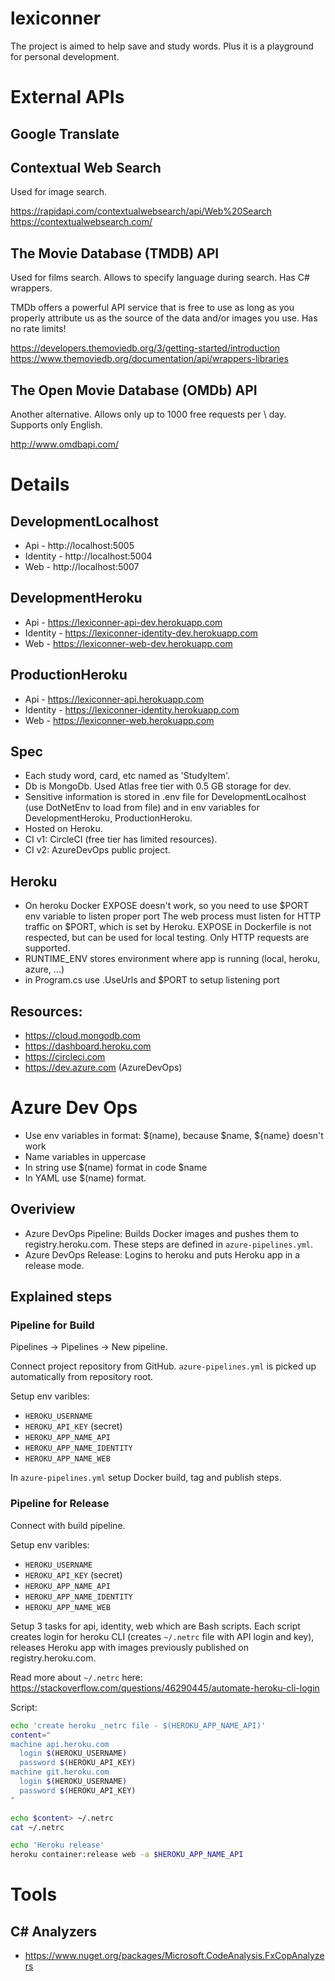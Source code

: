 # lexiconner
The project is aimed to help save and study words. Plus it is a playground for personal development.


# External APIs

## Google Translate

## Contextual Web Search

Used for image search.

https://rapidapi.com/contextualwebsearch/api/Web%20Search
https://contextualwebsearch.com/

## The Movie Database (TMDB) API

Used for films search. Allows to specify language during search. Has C# wrappers.

TMDb offers a powerful API service that is free to use as long as you properly attribute us as the source of the data and/or images you use.
Has no rate limits!

https://developers.themoviedb.org/3/getting-started/introduction
https://www.themoviedb.org/documentation/api/wrappers-libraries

## The Open Movie Database (OMDb) API

Another alternative. Allows only up to 1000 free requests per \ day. Supports only English.

http://www.omdbapi.com/


# Details

## DevelopmentLocalhost

- Api -      http://localhost:5005
- Identity - http://localhost:5004
- Web -      http://localhost:5007

## DevelopmentHeroku

- Api -      https://lexiconner-api-dev.herokuapp.com
- Identity - https://lexiconner-identity-dev.herokuapp.com
- Web -      https://lexiconner-web-dev.herokuapp.com

## ProductionHeroku

- Api -      https://lexiconner-api.herokuapp.com
- Identity - https://lexiconner-identity.herokuapp.com
- Web -      https://lexiconner-web.herokuapp.com


## Spec
- Each study word, card, etc named as 'StudyItem'.
- Db is MongoDb. Used Atlas free tier with 0.5 GB storage for dev.
- Sensitive information is stored in .env file for DevelopmentLocalhost (use DotNetEnv to load from file) and in env variables for DevelopmentHeroku, ProductionHeroku.
- Hosted on Heroku.
- CI v1: CircleCI (free tier has limited resources).
- CI v2: AzureDevOps public project.

## Heroku
- On heroku Docker EXPOSE doesn't work, so you need to use $PORT env variable to listen proper port
The web process must listen for HTTP traffic on $PORT, which is set by Heroku. EXPOSE in Dockerfile is not respected, but can be used for local testing. Only HTTP requests are supported.
- RUNTIME_ENV stores environment where app is running (local, heroku, azure, ...) 
- in Program.cs use .UseUrls and $PORT to setup listening port

## Resources:
 - https://cloud.mongodb.com
 - https://dashboard.heroku.com
 - https://circleci.com
 - https://dev.azure.com (AzureDevOps)


# Azure Dev Ops
- Use env variables in format: $(name), because $name, ${name} doesn't work
- Name variables in uppercase
- In string use $(name) format in code $name
- In YAML use $(name) format.

## Overiview
- Azure DevOps Pipeline: Builds Docker images and pushes them to registry.heroku.com. These steps are defined in `azure-pipelines.yml`.
- Azure DevOps Release: Logins to heroku and puts Heroku app in a release mode.

## Explained steps

### Pipeline for Build

Pipelines -> Pipelines -> New pipeline.

Connect project repository from GitHub. `azure-pipelines.yml` is picked up automatically from repository root.

Setup env varibles:
- `HEROKU_USERNAME`
- `HEROKU_API_KEY` (secret)
- `HEROKU_APP_NAME_API`
- `HEROKU_APP_NAME_IDENTITY`
- `HEROKU_APP_NAME_WEB`

In `azure-pipelines.yml` setup Docker build, tag and publish steps.

### Pipeline for Release

Connect with build pipeline.

Setup env varibles:
- `HEROKU_USERNAME`
- `HEROKU_API_KEY` (secret)
- `HEROKU_APP_NAME_API`
- `HEROKU_APP_NAME_IDENTITY`
- `HEROKU_APP_NAME_WEB`

Setup 3 tasks for api, identity, web which are Bash scripts. Each script creates login for heroku CLI (creates `~/.netrc` file with API login and key), releases Heroku app with images previously published on registry.heroku.com.

Read more about `~/.netrc` here:
https://stackoverflow.com/questions/46290445/automate-heroku-cli-login

Script:
```bash
echo 'create heroku _netrc file - $(HEROKU_APP_NAME_API)'
content="
machine api.heroku.com
  login $(HEROKU_USERNAME)
  password $(HEROKU_API_KEY)
machine git.heroku.com
  login $(HEROKU_USERNAME)
  password $(HEROKU_API_KEY)
"

echo $content> ~/.netrc
cat ~/.netrc

echo 'Heroku release'
heroku container:release web -a $HEROKU_APP_NAME_API
```

# Tools

## C# Analyzers

- https://www.nuget.org/packages/Microsoft.CodeAnalysis.FxCopAnalyzers
